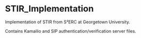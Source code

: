 # STIR_Implementation

Implementation of STIR from S²ERC at Georgetown University.

Contains Kamailio and SIP authentication/verification server files.
